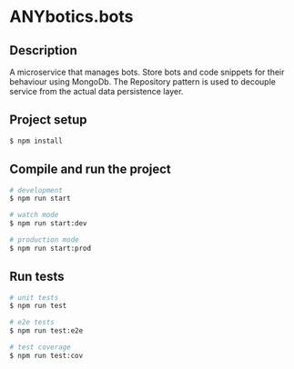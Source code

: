 # ANYbotics.bots

## Description

A microservice that manages bots. Store bots and code snippets for their behaviour using MongoDb.
The Repository pattern is used to decouple service from the actual data persistence layer.

## Project setup

```bash
$ npm install
```

## Compile and run the project

```bash
# development
$ npm run start

# watch mode
$ npm run start:dev

# production mode
$ npm run start:prod
```

## Run tests

```bash
# unit tests
$ npm run test

# e2e tests
$ npm run test:e2e

# test coverage
$ npm run test:cov
```
